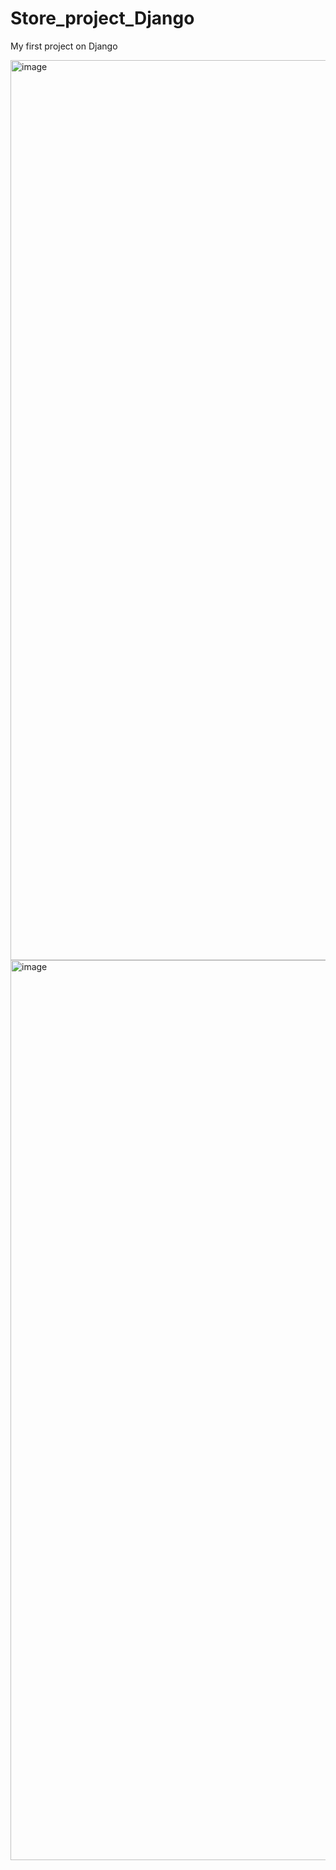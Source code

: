 # Store_project_Django

My first project on Django

<img width="1440" alt="image" src="https://user-images.githubusercontent.com/111009132/217063652-d556bbbe-e544-48e7-8dcb-f4c279a6ae71.png">
<img width="1440" alt="image" src="https://user-images.githubusercontent.com/111009132/217063754-89480bcc-ad3a-45fb-9a28-bd2b85e40112.png">
